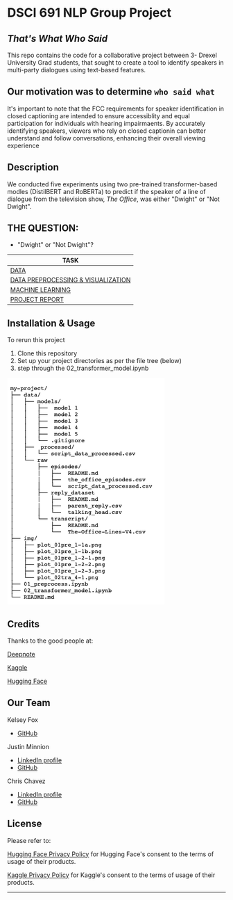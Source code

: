 # DSCI 691 NLP Group Project
## _That's What Who Said_

This repo contains the code for a collaborative project between 3- Drexel University Grad students, that sought to create a tool to identify speakers in multi-party dialogues using text-based features. 

## Our motivation was to determine `who said what`

It's important to note that the FCC requirements for speaker identification in closed captioning are intended to ensure accessiblity and equal participation for individuals with hearing impairmaents. By accurately identifying speakers, viewers who rely on closed captionin can better understand and follow conversations, enhancing their overall viewing experience 

## Description

We conducted five experiments using two pre-trained transformer-based modles (DistilBERT and RoBERTa) to predict if the speaker of a line of dialogue from the television show, *The Office*, was either "Dwight" or "Not Dwight". 

THE QUESTION: 
-------------------

* "Dwight" or "Not Dwight"?


| TASK | 
| ------ | 
| [DATA](https://github.com/Zu1uDe1ta/thats-what-who-said/tree/main/data/raw/transcript)|
| [DATA PREPROCESSING & VISUALIZATION](https://github.com/Zu1uDe1ta/thats-what-who-said/blob/main/01_preprocess.ipynb)|
| [MACHINE LEARNING](https://github.com/Zu1uDe1ta/thats-what-who-said/blob/main/02_transformer_model.ipynb)|
| [PROJECT REPORT](https://drive.google.com/file/d/1XaBfhcn7auxYxwwpKagbL-Q5I8kzMMXD/view?usp=sharing)|


## Installation & Usage

To rerun this project 
1. Clone this repository
2. Set up your project directories as per the file tree (below)
3. step through the 02_transformer_model.ipynb

![](/img/tree.png)


## Credits

Thanks to the good people at:

[Deepnote](https://deepnote.com) 

[Kaggle](https://www.kaggle.com)

[Hugging Face](https://huggingface.co)


## Our Team 

Kelsey Fox
 - [GitHub](https://github.com/porktot)

Justin Minnion  
 - [LinkedIn profile](https://www.linkedin.com/in/justinminnion/)  
 - [GitHub](https://github.com/jminnion)

Chris Chavez
 - [LinkedIn profile](https://www.linkedin.com/in/chrischavez1/)<br>
 - [GitHub](https://github.com/Zu1uDe1ta)


## License

Please refer to: 

[Hugging Face Privacy Policy](https://huggingface.co/privacy) for Hugging Face's consent to the terms of usage of their products. 

[Kaggle Privacy Policy](https://www.kaggle.com/privacy) for Kaggle's consent to the terms of usage of their products. 

---
